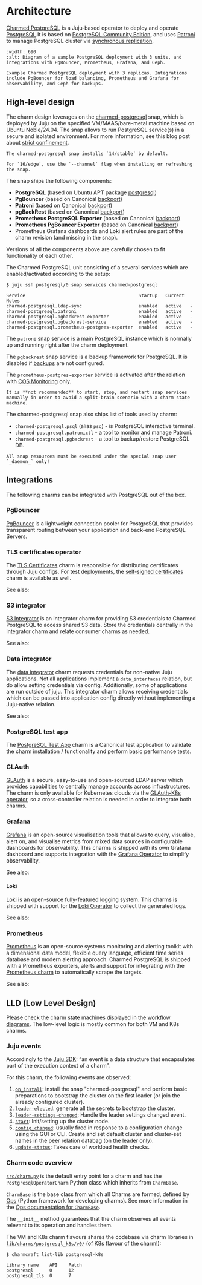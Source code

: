 # Architecture

[Charmed PostgreSQL](https://charmhub.io/postgresql) is a Juju-based operator to deploy and operate [PostgreSQL](https://www.postgresql.org/).It is based on [PostgreSQL Community Edition](https://www.postgresql.org/community/), and uses [Patroni](https://github.com/zalando/patroni) to manage PostgreSQL cluster via [synchronous replication](https://patroni.readthedocs.io/en/latest/replication_modes.html#postgresql-synchronous-replication).

```{figure} architecture-diagram.png
:width: 690
:alt: Diagram of a sample PostgreSQL deployment with 3 units, and integrations with PgBouncer, Prometheus, Grafana, and Ceph.

Example Charmed PostgreSQL deployment with 3 replicas. Integrations include PgBouncer for load balancing, Prometheus and Grafana for observability, and Ceph for backups.
```

## High-level design

The charm design leverages on the [charmed-postgresql](https://snapcraft.io/charmed-postgresql) snap, which is deployed by Juju on the specified VM/MAAS/bare-metal machine based on Ubuntu Noble/24.04. The snap allows to run PostgreSQL service(s) in a secure and isolated environment. For more information, see this blog post about [strict confinement](https://ubuntu.com/blog/demystifying-snap-confinement). 

```{note}
The charmed-postgresql snap installs `14/stable` by default.

For `16/edge`, use the `--channel` flag when installing or refreshing the snap.
```

<!-- TODO: update sample output for 16/edge snap
```shell
juju ssh postgresql/0 snap list charmed-postgresql
Name                Version  Rev  Tracking       Publisher        Notes
charmed-postgresql  16.10    TODO TODO/edge      dataplatformbot  held
```
-->

The snap ships the following components:

* **PostgreSQL** (based on Ubuntu APT package [postgresql](https://packages.ubuntu.com/jammy/postgresql)) 
* **PgBouncer** (based on Canonical [backport](https://launchpad.net/~data-platform/+archive/ubuntu/pgbouncer))
* **Patroni** (based on Canonical [backport](https://launchpad.net/~data-platform/+archive/ubuntu/patroni))
* **pgBackRest** (based on Canonical  [backport](https://launchpad.net/~data-platform/+archive/ubuntu/pgbackrest))
* **Prometheus PostgreSQL Exporter** (based on Canonical [backport](https://launchpad.net/~data-platform/+archive/ubuntu/postgres-exporter))
* **Prometheus PgBouncer Exporter** (based on Canonical [backport](https://launchpad.net/~data-platform/+archive/ubuntu/pgbouncer-exporter))
* Prometheus Grafana dashboards and Loki alert rules are part of the charm revision (and missing in the snap).

Versions of all the components above are carefully chosen to fit functionality of each other.

The Charmed PostgreSQL unit consisting of a several services which are enabled/activated according to the setup: 

```shell
$ juju ssh postgresql/0 snap services charmed-postgresql

Service                                          Startup   Current  Notes
charmed-postgresql.ldap-sync                     enabled   active   -
charmed-postgresql.patroni                       enabled   active   -
charmed-postgresql.pgbackrest-exporter           enabled   active   -
charmed-postgresql.pgbackrest-service            enabled   active   -
charmed-postgresql.prometheus-postgres-exporter  enabled   active   -
```

<!-- TODO: The `ldap-sync` service is... -->

The `patroni` snap service is a main PostgreSQL instance which is normally up and running right after the charm deployment.

The `pgbackrest` snap service is a backup framework for PostgreSQL. It is disabled if [backups](/how-to/back-up-and-restore/create-a-backup) are not configured.

The `prometheus-postgres-exporter` service is activated after the relation with [COS Monitoring](/how-to/monitoring-cos/enable-monitoring) only.

```{caution}
It is **not recommended** to start, stop, and restart snap services manually in order to avoid a split-brain scenario with a charm state machine.
```

The charmed-postgresql snap also ships list of tools used by charm:
* `charmed-postgresql.psql` (alias `psq`) - is PostgreSQL interactive terminal.
* `charmed-postgresql.patronictl` - a tool to monitor and manage Patroni.
* `charmed-postgresql.pgbackrest` - a tool to backup/restore PostgreSQL DB.

```{warning}
All snap resources must be executed under the special snap user `_daemon_` only!
```

## Integrations

The following charms can be integrated with PostgreSQL out of the box.  

### PgBouncer

[PgBouncer](http://www.pgbouncer.org/) is a lightweight connection pooler for PostgreSQL that provides transparent routing between your application and back-end PostgreSQL Servers. 

### TLS certificates operator

The [TLS Certificates](https://charmhub.io/tls-certificates-operator) charm is responsible for distributing certificates through Juju configs. For test deployments, the [self-signed certificates](https://charmhub.io/self-signed-certificates) charm is available as well.

See also: [](/how-to/enable-tls)

### S3 integrator

[S3 Integrator](https://charmhub.io/s3-integrator) is an integrator charm for providing S3 credentials to Charmed PostgreSQL to access shared S3 data. Store the credentials centrally in the integrator charm and relate consumer charms as needed.

See also: [](configure-s3-integrator-aws)

### Data integrator

The [data integrator](https://charmhub.io/data-integrator) charm requests credentials for non-native Juju applications. Not all applications implement a `data_interfaces` relation, but do allow setting credentials via config. Additionally, some of applications are run outside of juju. This integrator charm allows receiving credentials which can be passed into application config directly without implementing a Juju-native relation.

See also: [](/how-to/integrate-with-another-application)

### PostgreSQL test app

The [PostgreSQL Test App](https://charmhub.io/postgresql-test-app) charm is a Canonical test application to validate the charm installation / functionality and perform basic performance tests.

### GLAuth

[GLAuth](https://github.com/glauth/glauth) is a secure, easy-to-use and open-sourced LDAP server which provides capabilities to centrally manage accounts across infrastructures. The charm is only available for Kubernetes clouds via the [GLAuth-K8s operator](https://charmhub.io/glauth-k8s), so a cross-controller relation is needed in order to integrate both charms.

### Grafana

[Grafana](https://grafana.com/) is an open-source visualisation tools that allows to query, visualise, alert on, and visualise metrics from mixed data sources in configurable dashboards for observability. This charms is shipped with its own Grafana dashboard and supports integration with the [Grafana Operator](https://charmhub.io/grafana-k8s) to simplify observability.

See also: [](/how-to/monitoring-cos/enable-monitoring) 

#### Loki

[Loki](https://grafana.com/docs/loki/latest/) is an open-source fully-featured logging system. This charms is shipped with support for the [Loki Operator](https://charmhub.io/loki-k8s) to collect the generated logs. 

See also: [](/how-to/monitoring-cos/enable-monitoring) 

### Prometheus

[Prometheus](https://prometheus.io/docs/introduction/overview/) is an open-source systems monitoring and alerting toolkit with a dimensional data model, flexible query language, efficient time series database and modern alerting approach. Charmed PostgreSQL is shipped with a Prometheus exporters, alerts and support for integrating with the [Prometheus charm](https://charmhub.io/prometheus-k8s) to automatically scrape the targets. 

See also: [](/how-to/monitoring-cos/enable-monitoring) 

## LLD (Low Level Design)

Please check the charm state machines displayed in the [workflow diagrams](https://discourse.charmhub.io/t/charmed-postgresql-k8s-explanations-charm-flowcharts/9305). The low-level logic is mostly common for both VM and K8s charms.

<!--- TODO: Describe all possible installations? Cross-model/controller? --->

### Juju events

Accordingly to the [Juju SDK](https://juju.is/docs/sdk/event): “an event is a data structure that encapsulates part of the execution context of a charm”.

For this charm, the following events are observed:

1. [`on_install`](https://documentation.ubuntu.com/juju/3.6/reference/hook/#install): install the snap "charmed-postgresql" and perform basic preparations to bootstrap the cluster on the first leader (or join the already configured cluster). 
2. [`leader-elected`](https://documentation.ubuntu.com/juju/3.6/reference/hook/#leader-elected): generate all the secrets to bootstrap the cluster.
3. [`leader-settings-changed`](https://documentation.ubuntu.com/juju/3.6/reference/hook/#leader-settings-changed): Handle the leader settings changed event.
4. [`start`](https://documentation.ubuntu.com/juju/3.6/reference/hook/#start): Init/setting up the cluster node.
5. [`config_changed`](https://documentation.ubuntu.com/juju/3.6/reference/hook/#config-changed): usually fired in response to a configuration change using the GUI or CLI. Create and set default cluster and cluster-set names in the peer relation databag (on the leader only).
6. [`update-status`](https://documentation.ubuntu.com/juju/3.6/reference/hook/#update-status): Takes care of workload health checks.
<!--- 7. database_storage_detaching: TODO: ops? event?
1. TODO: any other events?
--->

### Charm code overview

[`src/charm.py`](https://github.com/canonical/postgresql-operator/blob/main/src/charm.py) is the default entry point for a charm and has the `PostgresqlOperatorCharm` Python class which inherits from `CharmBase`.

`CharmBase` is the base class from which all Charms are formed, defined by [Ops](https://ops.readthedocs.io/en/latest/) (Python framework for developing charms). See more information in the [Ops documentation for `CharmBase`](https://ops.readthedocs.io/en/latest/reference/ops.html#ops.CharmBase).

The `__init__` method guarantees that the charm observes all events relevant to its operation and handles them.

The VM and K8s charm flavours shares the codebase via charm libraries in [`lib/charms/postgresql_k8s/v0/`](https://github.com/canonical/postgresql-k8s-operator/blob/main/lib/charms/postgresql_k8s/v0/postgresql.py) (of K8s flavour of the charm!):

```shell
$ charmcraft list-lib postgresql-k8s                                                                                                                                                                                                               

Library name    API    Patch                                                                                                                                                                                                                          
postgresql      0      12                                                                                                                                                                                                                             
postgresql_tls  0      7                                  
```

